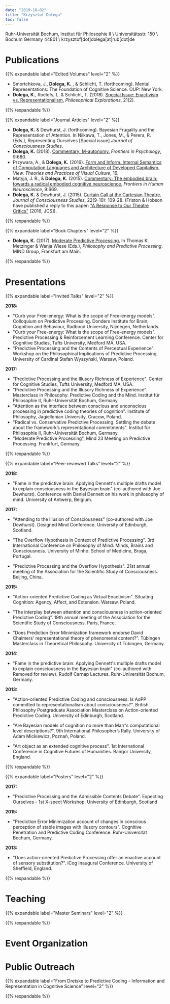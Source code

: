 ```yaml
---
date: "2019-18-02"
title: "Krzysztof Dolega"
toc: false
---
```

Ruhr-Universität Bochum, Institut für Philosophie II \\
Universitätsstr. 150 \\
Bochum Germany 44801 \\
krzysztof[dot]dolega[at]rub[dot]de

# Publications

{{% expandable label="Edited Volumes" level="2" %}}

* Smortchkova, J., **Dolega, K.** , & Schlicht, T. (forthcoming). Mental Representations: The Foundation of Cognitive Science. OUP: New York.
* **Dolega, K.**, Roelofs, L. & Schlicht, T. (2018). [Special Issue: Enactivism vs. Representationalism.](https://tandfonline.com/toc/rpex20/21/2?nav=tocList) *Philosophical Explorations*, 21(2).

{{% /expandable %}}

{{% expandable label="Journal Articles" level="2" %}}

* **Dolega, K.** & Dewhurst, J. (forthcoming). Bayesian Frugality and the Representation of Attention. In Niikawa, T., Jones, M., & Perera, R. (Eds.), Representing Ourselves [Special issue] *Journal of Consciousness Studies*.
* **Dolega, K.** (2018). [Commentary: M-autonomy.](https://www.frontiersin.org/articles/10.3389/fpsyg.2018.00680/full) *Frontiers in Psychology*, 9:680.
* Przywara, A., & **Dolega, K.** (2016). [Form and Inform. Internal Semantics of Computation Languages and Architecture of Developed Capitalism.](http://pismowidok.org/index.php/one/article/view/402/922) *View. Theories and Practices of Visual Culture*, 16.
* Matyja, J. R., & **Dolega, K.** (2015). [Commentary: The embodied brain: towards a radical embodied cognitive neuroscience.](https://www.frontiersin.org/articles/10.3389/fnhum.2015.00669/full) *Frontiers in Human Neuroscience*, 9:669.
* **Dolega, K.** & Dewhurst, J. (2015). [Curtain Call at the Cartesian Theatre.](https://www.ingentaconnect.com/contentone/imp/jcs/2015/00000022/F0020009/art00008) *Journal of Consciousness Studies*, 22(9-10): 109-28. (Friston & Hobson have published a reply to this paper: ["A Response to Our Theatre Critics"](https://www.fil.ion.ucl.ac.uk/~karl/A%20response%20to%20our%20Theatre%20critics.pdf) [2016, JCS]).

{{% /expandable %}}

{{% expandable label="Book Chapters" level="2" %}}

* **Dolega, K.** (2017). [Moderate Predictive Processing.](https://predictive-mind.net/papers/moderate-predictive-processing) In Thomas K. Metzinger & Wanja Wiese (Eds.), *Philosophy and Predictive Processing*. MIND Group, Frankfurt am Main.

{{% /expandable %}}

# Presentations

{{% expandable label="Invited Talks" level="2" %}}

**2018:**

* "Curb your Free-energy: What is the scope of Free-energy models". Colloquium on Predictive Processing. Donders Institute for Brain, Cognition and Behaviour, Radboud University, Nijmegen, Netherlands.
* "Curb your Free-energy: What is the scope of Free-energy models". Predictive Processing & Reinforcement Learning Conference. Center for Cognitive Studies, Tufts University, Medford MA, USA.
* "Predictive Processing and the Contents of Perceptual Experience". Workshop on the Philosophical Implications of Predictive Processing. University of Cardinal Stefan Wyszyński, Warsaw, Poland.

**2017:**

* "Predictive Processing and the Illusory Richness of Experience". Center for Cognitive Studies, Tufts University, Medford MA, USA.
* "Predictive Processing and the Illusory Richness of Experience". Masterclass in Philosophy: Predictive Coding and the Mind. Institut für Philosophie II, Ruhr-Universität Bochum, Germany.
* "Attention as the interface between conscious and unconscious processing in predictive coding theories of cognition". Institute of Philosophy, Jagiellonian University, Cracow, Poland.
* "Radical vs. Conservative Predictive Processing: Settling the debate about the framework’s representational commitments". Institut für Philosophie II, Ruhr-Universität Bochum, Germany.
* "Moderate Predictive Processing", Mind 23 Meeting on Predictive Processing. Frankfurt, Germany.

{{% /expandable %}}


{{% expandable label="Peer-reviewed Talks" level="2" %}}


**2018:**

* "Fame in the predictive brain: Applying Dennett's multiple drafts model to explain consciousness in the Bayesian brain" (co-authored with Joe Dewhurst). Conference with Daniel Dennett on his work in philosophy of mind. University of Antwerp, Belgium.


**2017:**

* "Attending to the Illusion of Consciousness" (co-authored with Joe Dewhurst). Designed Mind Conference. University of Edinburgh, Scotland.

* "The Overflow Hypothesis in Context of Predictive Processing". 3rd International Conference on Philosophy of Mind: Minds, Brains and Consciousness. University of Minho: School of Medicine, Braga, Portugal.

* "Predictive Processing and the Overflow Hypothesis". 21st annual meeting of the Association for the Scientific Study of Consciousness. Beijing, China.

**2015:**

* "Action-oriented Predictive Coding as Virtual Enactivism". Situating Cognition: Agency, Affect, and Extension. Warsaw, Poland.

* "The interplay between attention and consciousness in action-oriented Predictive Coding". 19th annual meeting of the Association for the Scientific Study of Consciousness. Paris, France.

* "Does Prediction Error Minimization framework endorse David Chalmers' representational theory of phenomenal content?". Tübingen Masterclass in Theoretical Philosophy. University of Tübingen, Germany.

**2014:**

* "Fame in the predictive brain: Applying Dennett's multiple drafts model to explain consciousness in the Bayesian brain" (co-authored with Removed for review). Rudolf Carnap Lectures. Ruhr-Universität Bochum, Germany.

**2013:**

* "Action-oriented Predictive Coding and consciousness: Is AoPP committed to representationalism about consciousness?". British Philosophy Postgraduate Association Masterclass on Action-oriented Predictive Coding. University of Edinburgh, Scotland.

* "Are Bayesian models of cognition no more than Marr's computational level descriptions?". 9th International Philosopher’s Rally. University of Adam Mickiewicz, Poznań, Poland.

* "Art object as an extended cognitive process". 1st International Conference in Cognitive Futures of Humanities. Bangor University, England.

{{% /expandable %}}

{{% expandable label="Posters" level="2" %}}

**2017:**

* "Predictive Processing and the Admissible Contents Debate". Expecting Ourselves - 1st X-spect Workshop. University of Edinburgh, Scotland

**2015:**

* "Prediction Error Minimization account of changes in conscious perception of stable images with illusory contours". Cognitive Penetration and Predictive Coding Conference. Ruhr-Universität Bochum, Germany.

**2013:**

* "Does action-oriented Predictive Processing offer an enactive account of sensory substitution?". iCog Inaugural Conference. University of Sheffield, England.

{{% /expandable %}}

# Teaching

{{% expandable label="Master Seminars" level="2" %}}


{{% /expandable %}}


# Event Organization



# Public Outreach

{{% expandable label="From Dretske to Predictive Coding - Information and Representation in Cognitive Science" level="2" %}}


{{% /expandable %}}
